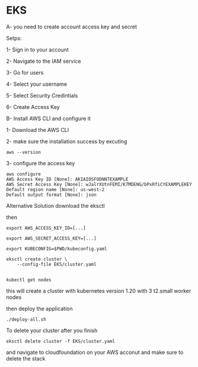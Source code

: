 # EKS 

A- you need to create account access key and secret

Setps:

1- Sign in to your account

2- Navigate to the IAM service

3- Go for users

4- Select your username

5- Select Security Credintials

6- Create Access Key


B- Install AWS CLI and configure it

1- Download the AWS CLI

2- make sure the installation success by excuting

```
aws --version
```
3- configure the access key
```
aws configure
AWS Access Key ID [None]: AKIAIOSFODNN7EXAMPLE
AWS Secret Access Key [None]: wJalrXUtnFEMI/K7MDENG/bPxRfiCYEXAMPLEKEY
Default region name [None]: us-west-2
Default output format [None]: json
```

Alternative Solution
download the eksctl

then

```
export AWS_ACCESS_KEY_ID=[...]

export AWS_SECRET_ACCESS_KEY=[...]

export KUBECONFIG=$PWD/kubeconfig.yaml

eksctl create cluster \
    --config-file EKS/cluster.yaml


kubectl get nodes
```

this will create a cluster with kubernetes version 1.20 with 3 t2.small worker nodes

then deploy the application 


```
./deploy-all.sh
```




To delete your cluster after you finish
```
eksctl delete cluster -f EKS/cluster.yaml
```
and navigate to cloudfoundation on your AWS acconut and make sure to delete the stack




